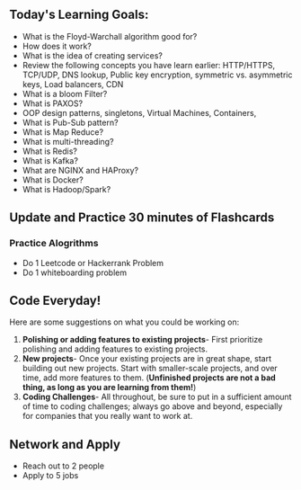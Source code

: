 ## Today's Learning Goals:

- What is the Floyd-Warchall algorithm good for?
- How does it work?
- What is the idea of creating services?
- Review the following concepts you have learn earlier: HTTP/HTTPS, TCP/UDP, DNS lookup, Public key encryption, symmetric vs. asymmetric keys, Load balancers, CDN
- What is a bloom Filter?
- What is PAXOS?
- OOP design patterns, singletons, Virtual Machines, Containers,
- What is Pub-Sub pattern?
- What is Map Reduce?
- What is multi-threading?
- What is Redis?
- What is Kafka?
- What are NGINX and HAProxy?
- What is Docker?
- What is Hadoop/Spark?

## Update and Practice 30 minutes of Flashcards

### Practice Alogrithms
* Do 1 Leetcode or Hackerrank Problem
* Do 1 whiteboarding problem

## Code Everyday!

Here are some suggestions on what you could be working on:

1. **Polishing or adding features to existing projects**- First prioritize polishing and adding features to existing projects.
1. **New projects**- Once your existing projects are in great shape, start building out new projects. Start with smaller-scale projects, and over time, add more features to them. (**Unfinished projects are not a bad thing, as long as you are learning from them!**)
1. **Coding Challenges**- All throughout, be sure to put in a sufficient amount of time to coding challenges; always go above and beyond, especially for companies that you really want to work at.

## Network and Apply

* Reach out to 2 people
* Apply to 5 jobs